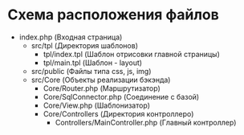# Схема расположения файлов

-  index.php (Входная страница)
   -  src/tpl (Директория шаблонов)
      -  tpl/index.tpl (Шаблон отрисовки главной страницы)
      -  tpl/main.tpl (Шаблон - layout)
   -  src/public (Файлы типа css, js, img)
   -  src/Core (Объекты реализации бэкэнда)
      -  Core/Router.php (Маршрутизатор)
      -  Core/SqlConnector.php (Соединение с базой)
      -  Core/View.php (Шаблонизатор)
      -  Core/Controllers (Директория контроллеро)
         -  Controllers/MainController.php (Главный контроллер)
